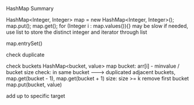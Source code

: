 HashMap Summary

HashMap<Integer, Integer> map = new HashMap<Integer, Integer>();
map.put();
map.get();
for (Integer i : map.values()){}
may be slow if needed, use list to store the distinct integer and iterator through list

map.entrySet()

check duplicate

check buckets
	HashMap<bucket, value> map
	bucket: arr[i] - minvalue / bucket size
	check: 	in same bucket ---> duplicated
			adjacent buckets, map.get(bucket - 1), map.get(bucket + 1)
	size:	size >= k remove first bucket
	map.put(bucket, value)

add up to specific target